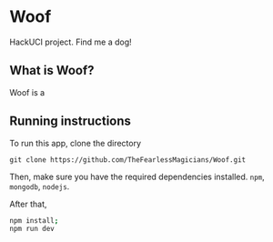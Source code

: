 # Woof
HackUCI project. Find me a dog!


## What is Woof?
Woof is a 
## Running instructions

To run this app, clone the directory

`git clone https://github.com/TheFearlessMagicians/Woof.git`

Then, make sure you have the required dependencies installed. `npm`, `mongodb`, `nodejs`.

After that, 
```sh
npm install;
npm run dev
```

